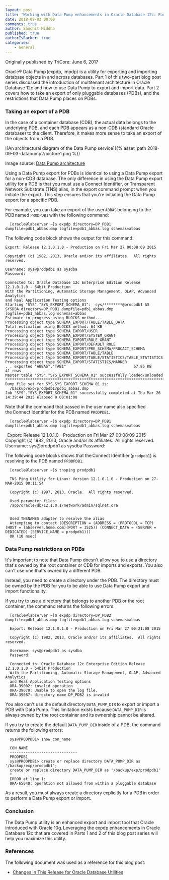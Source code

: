 ```yaml
---
layout: post
title: "Working with Data Pump enhancements in Oracle Database 12c: Part 2"
date: 2018-09-03 00:00
comments: true
author: Sanchit Middha
published: true
authorIsRacker: true
categories:
    - General
---
```


Originally published by TriCore: June 6, 2017

Oracle&reg; Data Pump (expdp, impdp) is a utility for exporting and importing
database objects in and across databases. Part 1 of this two-part blog post
series discussed the introduction of multitenant architecture in Oracle
Database 12c and how to use Data Pump to export and import data. Part 2 covers
how to take an export of only pluggable databases (PDBs), and the restrictions
that Data Pump places on PDBs.

<!-- more -->

### Taking an export of a PDB

In the case of a container database (CDB), the actual data belongs to the
underlying PDB, and each PDB appears as a non-CDB (standard Oracle database)
to the client. Therefore, it makes more sense to take an export of the objects
from a PDB.

![An architectural diagram of the Data Pump
service]({% asset_path 2018-09-03-datapump2/picture1.png %})

Image source: [Data Pump architecture](https://www.packtpub.com/mapt/book/big_data_and_business_intelligence/9781847196286/1/ch01lvl1sec02/data-pump-architecture)

Using a Data Pump export for PDBs is identical to using a Data Pump export for
a non-CDB database. The only difference in using the Data Pump export utility
for a PDB is that you must use a Connect Identifier, or Transparent Network
Substrate (TNS) alias, in the export command prompt when you initiate the
export. This step ensures that you're initiating the Data Pump export for a
specific PDB.

For example, you can take an export of the user `ABBAS` belonging to the
PDB named `PRODPDB1` with the following command:

      [oracle@labserver ~]$ expdp directory=DP_PDB1 dumpfile=pdb1_abbas.dmp logfile=pdb1_abbas.log schemas=abbas

The following code block shows the output for this command:

```
Export: Release 12.1.0.1.0 - Production on Fri Mar 27 00:08:09 2015
 
Copyright (c) 1982, 2013, Oracle and/or its affiliates.  All rights reserved.
 
Username: sys@prodpdb1 as sysdba
Password:
 
Connected to: Oracle Database 12c Enterprise Edition Release 12.1.0.1.0 - 64bit Production
With the Partitioning, Automatic Storage Management, OLAP, Advanced Analytics
and Real Application Testing options
Starting "SYS"."SYS_EXPORT_SCHEMA_01":  sys/********@prodpdb1 AS SYSDBA directory=DP_PDB1 dumpfile=pdb1_abbas.dmp logfile=pdb1_abbas.log schemas=abbas
Estimate in progress using BLOCKS method...
Processing object type SCHEMA_EXPORT/TABLE/TABLE_DATA
Total estimation using BLOCKS method: 64 KB
Processing object type SCHEMA_EXPORT/USER
Processing object type SCHEMA_EXPORT/SYSTEM_GRANT
Processing object type SCHEMA_EXPORT/ROLE_GRANT
Processing object type SCHEMA_EXPORT/DEFAULT_ROLE
Processing object type SCHEMA_EXPORT/PRE_SCHEMA/PROCACT_SCHEMA
Processing object type SCHEMA_EXPORT/TABLE/TABLE
Processing object type SCHEMA_EXPORT/TABLE/STATISTICS/TABLE_STATISTICS
Processing object type SCHEMA_EXPORT/STATISTICS/MARKER
. . exported "ABBAS"."TAB1"                              67.85 KB      41 rows
Master table "SYS"."SYS_EXPORT_SCHEMA_01" successfully loaded/unloaded
******************************************************************************
Dump file set for SYS.SYS_EXPORT_SCHEMA_01 is:
  /backup/exp/prodpdb1/pdb1_abbas.dmp
Job "SYS"."SYS_EXPORT_SCHEMA_01" successfully completed at Thu Mar 26 14:39:44 2015 elapsed 0 00:01:08
```

Note that the command that passed in the user name also specified the Connect Identifier for the PDB named `PRODPDB1`.

      [oracle@labserver ~]$ expdp directory=DP_PDB1 dumpfile=pdb1_abbas.dmp logfile=pdb1_abbas.log schemas=abbas
 
      Export: Release 12.1.0.1.0 - Production on Fri Mar 27 00:08:09 2015
       
      Copyright (c) 1982, 2013, Oracle and/or its affiliates.  All rights reserved.
       
      Username: sys@prodpdb1 as sysdba
      Password:

The following code blocks shows that the Connect Identifier (`prodpdb1`) is
resolving to the PDB named `PRODPDB1`.

      [oracle@labserver ~]$ tnsping prodpdb1
       
      TNS Ping Utility for Linux: Version 12.1.0.1.0 - Production on 27-MAR-2015 00:11:54
       
      Copyright (c) 1997, 2013, Oracle.  All rights reserved.
       
      Used parameter files:
      /app/oracle/db/12.1.0.1/network/admin/sqlnet.ora
       
       
      Used TNSNAMES adapter to resolve the alias
      Attempting to contact (DESCRIPTION = (ADDRESS = (PROTOCOL = TCP)(HOST = labserver.home.com)(PORT = 1525)) (CONNECT_DATA = (SERVER = DEDICATED) (SERVICE_NAME = prodpdb1)))
      OK (10 msec)

### Data Pump restrictions on PDBs

It's important to note that Data Pump doesn't allow you to use a directory
that's owned by the root container or CDB for imports and exports. You also
can't use one that's owned by a different PDB.

Instead, you need to create a directory under the PDB. The directory must be
owned by the PDB for you to be able to use Data Pump export and import
functionality.

If you try to use a directory that belongs to another PDB or the root
container, the command returns the following errors:

      [oracle@labserver ~]$ expdp directory=DP_PDB2 dumpfile=pdb1_abbas.dmp logfile=pdb1_abbas.log schemas=abbas
       
      Export: Release 12.1.0.1.0 - Production on Fri Mar 27 00:21:08 2015
       
      Copyright (c) 1982, 2013, Oracle and/or its affiliates.  All rights reserved.
       
      Username: sys@prodpdb1 as sysdba
      Password:
       
      Connected to: Oracle Database 12c Enterprise Edition Release 12.1.0.1.0 - 64bit Production
      With the Partitioning, Automatic Storage Management, OLAP, Advanced Analytics
      and Real Application Testing options
      ORA-39002: invalid operation
      ORA-39070: Unable to open the log file.
      ORA-39087: directory name DP_PDB2 is invalid

You also can't use the default directory `DATA_PUMP_DIR` to export or import a
PDB with Data Pump. This limitation exists because `DATA_PUMP_DIR` is
always owned by the root container and its ownership cannot be altered.

If you try to create the default `DATA_PUMP_DIR` inside of a PDB, the command
returns the following errors:

      sys@PRODPDB1> show con_name
       
      CON_NAME
      ------------------------------
      PRODPDB1
      sys@PRODPDB1> create or replace directory DATA_PUMP_DIR as '/backup/exp/prodpdb1';
      create or replace directory DATA_PUMP_DIR as '/backup/exp/prodpdb1'
      *
      ERROR at line 1:
      ORA-65040: operation not allowed from within a pluggable database

As a result, you must always create a directory explicitly for a PDB in order
to perform a Data Pump export or import.

### Conclusion

The Data Pump utility is an enhanced export and import tool that Oracle
introduced with Oracle 10g. Leveraging the expdp enhancements in Oracle
Database 12c that are covered in Parts 1 and 2 of this blog post series will
help you maximize this utility.

### References

The following document was used as a reference for this blog post:

- [Changes in This Release for Oracle Database
  Utilities](https://docs.oracle.com/database/121/SUTIL/GUID-F4EE2A42-3986-4597-9088-A506173ABABF.htm#SUTIL4298)
